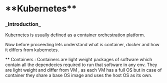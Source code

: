 <h1> **Kubernetes** </h1>

<h3> _Introduction_ </h3>

Kubernetes is usually defined as a container orchestration platform.

Now before proceeding lets understand what is container, docker and how it differs from kubernetes.

** Containers : Containers are light weight packages of software which contain all the dependecies required to run that software in any env.
    They are light weight and differ from VM , as each VM has a full OS but in case of container they share a base OS image and uses the host OS as its own.

    
